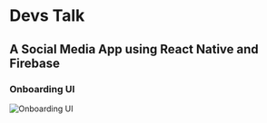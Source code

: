 #                 Devs Talk
## A Social Media App using React Native and Firebase

### Onboarding UI
![Onboarding UI](https://raw.githubusercontent.com/itzpradip/react-native-firebase-social-app/master/assets/screenshots/onboarding-ui.png)


